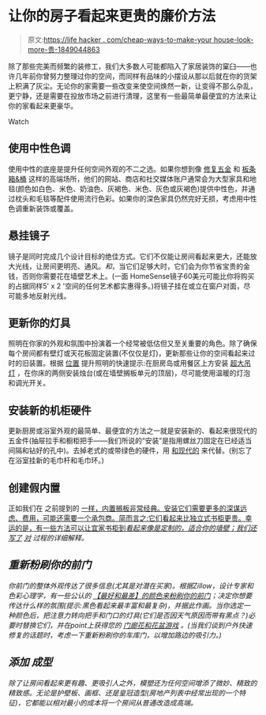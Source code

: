 # 让你的房子看起来更贵的廉价方法

> 原文:[https://life hacker . com/cheap-ways-to-make-your house-look-more-贵-1849044863](https://lifehacker.com/cheap-ways-to-make-your-house-look-more-expensive-1849044863)

除了那些完美而频繁的装修工，我们大多数人可能都陷入了家居装饰的窠臼——也许几年前你曾努力整理过你的空间，而同样有品味的小摆设从那以后就在你的货架上积满了灰尘。无论你的家需要一些改变来使空间焕然一新，让变得不那么杂乱，更宁静，还是需要在投放市场之前进行清理，这里有一些最简单最便宜的方法来让你的家看起来更豪华。

Watch

## 使用中性色调

使用中性的底座是提升任何空间外观的不二之选。如果你想到像 [修复五金](https://rh.com/catalog/category/collections.jsp?cellBackground=false&categoryId=cat24710015&sale=false&topCatId=cat160024&parentCatId=cat1481016) 和 [板条箱&桶](https://www.crateandbarrel.com/?a=784&campaignid=14647099185&adgroupid=130170031594&targetid=kwd-261274161&adpos=&creative=545845862072&device=c&matchtype=e&network=g&gclid=CjwKCAjw14uVBhBEEiwAaufYxxB1z2-_OMDOSs0umiLZ7W1Niz0PT7me5tXdRVwrxYny_F8fVNVGLRoCB0QQAvD_BwE) 这样的高端场所，他们的网站、商店和社交媒体账户通常会为大型家具和地毯(颜色如白色、米色、奶油色、灰褐色、米色、灰色或灰褐色)提供中性色，并通过枕头和毛毯等配件使用流行色彩。如果你的深色家具仍然完好无损，考虑用中性色调重新装饰或覆盖。

## 悬挂镜子

镜子是同时完成几个设计目标的绝佳方式。它们不仅能让房间看起来更大，还能放大光线，让房间更明亮、通风。*和*，当它们足够大时，它们会为你节省宝贵的金钱，否则你需要花在墙壁艺术上。(一面 HomeSense镜子60美元可能比你将购买的占据同样5' x 2 '空间的任何艺术都实惠得多。)将镜子挂在或立在窗户对面，尽可能多地反射光线。

## 更新你的灯具

照明在你家的外观和氛围中扮演着一个经常被低估但又至关重要的角色。除了确保每个房间都有壁灯或天花板固定装置(不仅仅是灯)，更新那些让你的空间看起来过时的旧装置。根据 [位置](https://poshpennies.com/how-to-make-home-look-expensive/) 提升照明的快速提示:在厨房岛或用餐区上方安装 [超大吊灯](https://www.wayfair.com/lighting/pdp/trent-austin-design-dileo-industrial-pendant-light-2-pack-vintage-hanging-lighting-fixuture-with-black-metal-dome-lamp-shade-w005219906.html) ，在你床的两侧安装烛台(或在墙壁搁板单元的顶层)，尽可能使用温暖的灯泡和调光开关。

## 安装新的机柜硬件

更新厨房或浴室外观的最简单、最便宜的方法之一就是安装新的、看起来很现代的五金件(抽屉拉手和橱柜把手——我们所说的“安装”是指用螺丝刀固定在已经适当间隔和钻好的孔中)。去掉老式的或带绿色的硬件，用 [和现代的](https://www.wayfair.com/home-improvement/sb1/modern-contemporary-cabinet-drawer-pulls-c434268-a78682~438522.html) 来代替。(别忘了在浴室挂新的毛巾杆和毛巾环。)

## 创建假内置

正如我们在 之前提到的 [一样，内置搁板非常经典。安装它们需要更多的深谋远虑、费用，可能还需要一个承包商。简而言之:它们看起来比独立式书柜更贵。幸运的是，有一些方法可以让宜家书柜到*看起来像是定制的，适合你的墙壁；我们还写了*](https://lifehacker.com/how-to-make-cheap-bookshelves-look-like-expensive-built-1848679756) *[对](https://lifehacker.com/how-to-make-cheap-bookshelves-look-like-expensive-built-1848679756)* *过程的详细解释。*

## *重新粉刷你的前门*

*你前门的整体外观传达了很多信息(尤其是对潜在买家)。根据Zillow，设计专家和色彩心理学，有一些公认的 [【最好和最差】的颜色来粉刷你的前门](https://lifehacker.com/the-best-and-worst-colors-to-paint-your-homes-front-d-1848578188)；决定你想要传达什么样的氛围(提示:黑色看起来最丰富和最复杂)，并据此作画。当你选定一种颜色后，把注意力转向把手和门口的灯具(它们是否因天气原因而带有黑点？)必要时替换它们，并在point上获得您的 [门廊花和花盆游戏](https://ablissfulnest.com/front-porch-planter-ideas/) 。(当我们谈到户外快速修复的话题时，考虑一下重新粉刷你的车库门，以增加路边的吸引力。)*

## *添加 成型*

*除了让房间看起来更有趣、更吸引人之外，模塑还为任何空间增添了微妙、精致的精致感。无论是护壁板、画框、还是皇冠造型(房地产列表中经常出现的一个特征)，它都能以相对最小的成本将一个房间从普通改造成高端。*